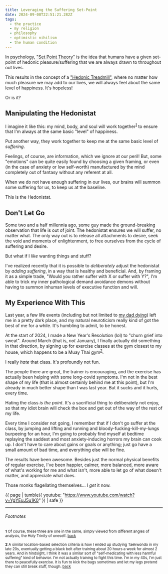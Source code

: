 ```yaml
---
title: Leveraging the Suffering Set-Point
date: 2024-09-08T22:51:21.282Z
tags:
  - the practice
  - my religion
  - philosophy
  - optimistic nihilism
  - the human condition
---
```


In psychology, ["Set Point
Theory"](https://www.sciencedirect.com/topics/psychology/set-point-theory)
is the idea that humans have a given set-point of hedonic
pleasure/suffering that we are always drawn to throughout out
lives.

This results in the concept of a ["Hedonic
Treadmill"](https://en.wikipedia.org/wiki/Hedonic_treadmill),
where no matter how much pleasure we may add to our lives, we
will always feel about the same level of happiness. It's
hopeless!

Or is it?

## Manipulating the Hedonistat

I imagine it like this: my mind, body, and soul will work
together<sup><a href="#hedonistat-fn1"
id="hedonistat-ref1">1</a></sup> to ensure that I'm always at the
same basic "level" of happiness.

Put another way, they work together to keep me at the same basic
level of _suffering_.

Feelings, of course, are information, which we ignore at our
peril! But, some "emotions" can be quite easily found by choosing
a given framing, or even (in the case of anxiety or low
self-worth) manufactured by the mind completely out of fantasy
without any referent at all.

When we do not have enough suffering in our lives, our brains
will summon some suffering for us, to keep us at the baseline.

This is the Hedonistat.

## Don't Let Go

Some two and a half millennia ago, some guy made the
ground-breaking observation that life is out of joint. The
hedonistat ensures we will suffer, no matter what. The only way
out is to release all attachments to desire, seek the void and
moments of enlightenment, to free ourselves from the cycle of
suffering and desire.

But what if I _like_ wanting things and stuff?

I've realized recently that it is possible to _deliberately_
adjust the hedonistat by _adding suffering_, in a way that is
healthy and beneficial. And, by framing it as a simple trade,
"Would you rather suffer with X or suffer with Y?", I'm able to
trick my inner pathological demand avoidance demons without
having to summon inhuman levels of executive function and will.

## My Experience With This

Last year, a few life events (including but not limited to [my
dad dying](/2023/02/to-my-father/)) left me in a pretty dark
place, and my natural neuroticism really kind of got the best of
me for a while. It's humbling to admit, to be honest.

At the start of 2024, I made a New Year's Resolution (lol) to
"churn grief into sweat". Around March (that is, _not_ January),
I finally actually did something in that direction, by signing up
for exercise classes at the gym closest to my house, which
happens to be a Muay Thai gym<sup><a href="#hedonistat-fn2"
id="hedonistat-ref2">2</a></sup>.

I really _hate_ that class. It's profoundly not fun.

The people there are great, the trainer is encouraging, and the
exercise has actually been helping with some long-covid symptoms.
I'm not in the best shape of my life (that is almost certainly
behind me at this point), but I'm already in much better shape
than I was last year. But it sucks and it hurts, every time.

Hating the class _is the point_. It's a sacrificial thing to
deliberately not enjoy, so that my idiot brain will check the box
and get out of the way of the rest of my life.

Every time I consider not going, I remember that if I don't go
suffer at the class, by jumping and lifting and running and
bloody-fucking-kill-my-lungs burpeeing for an hour, I'm going to
probably find myself at bedtime replaying the saddest and most
anxiety-inducing horrors my brain can cook up. I don't have to
care about gains or goals or anything; just go have a small
amount of bad time, and everything else will be fine.

The results have been awesome. Besides just the normal physical
benefits of regular exercise, I've been happier, calmer, more
balanced, more aware of what's working for me and what isn't,
more able to let go of what doesn't matter, and appreciate what
does.

Those monks flagellating themselves… I _get_ it now.

{{ page | tumble({ youtube: "https://www.youtube.com/watch?v=YgYEuJ5u1K0" }) | safe }}

---

###### Footnotes

<small id="hedonistat-fn1">**1** Of course,
these three are one in the same, simply viewed from different
angles of analysis, the Holy Trinity of oneself. <a href="#hedonistat-ref1">back</a></small>

<small id="hedonistat-fn2">**2** A similar location-based
selection criteria is how I ended up studying Taekwondo in my
late 20s, eventually getting a black belt after training about 20
hours a week for almost 2 years. And in hindsight, I think it was
a similar sort of "self-medicating with less harmful suffering"
kind of behavior. I'm not actually training to fight this time.
I'm in my 40s, I'm just there to peacefully exercise. It is fun
to kick the bags sometimes and let my legs pretend they can still
break stuff, though. <a href="hedonistat-ref2">back</a></small>
